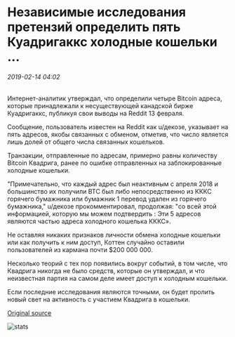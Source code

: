 # Независимые исследования претензий определить пять Куадригаккс холодные кошельки ...

###### 2019-02-14 04:02

Интернет-аналитик утверждал, что определили четыре Bitcoin адреса, которые принадлежали к несуществующей канадской бирже Куадригаккс, публикуя свои выводы на Reddit 13 февраля.

Сообщение, пользователь известен на Reddit как u/декозе, указывает на пять адресов, якобы связанных с обменом, отметив, что число является лишь долей от общего числа связанных кошельков.

Транзакции, отправленные по адресам, примерно равны количеству Bitcoin Квадрига, ранее по ошибке отправленных на заблокированные холодные кошельки.

"Примечательно, что каждый адрес был неактивным с апреля 2018 и большинство их получили BTC был либо непосредственно из КККС горячего бумажника или бумажник 1 перевод удален из горячего бумажника," u/декозе прокомментировал, продолжая: "со всей этой информацией, которую мы можем подтвердить : Эти 5 адресов являются частью адреса холодного кошелька КККС».

Не оставляя никаких признаков личности обмена холодные кошельки или как получить к ним доступ, Коттен случайно оставили пользователей из кармана почти $200 000 000.

Несколько теорий с тех пор появились вокруг событий, в том числе, что Квадрига никогда не было средств, которые он утверждал, и что неизвестная партия на самом деле имеет доступ к холодным кошельки.

Если последние исследования являются точными, он будет пролить новый свет на активность с участием Квадрига в кошельки.

[Original source](https://cointelegraph.com/news/independent-research-claims-to-identify-five-quadrigacx-cold-wallets)

![stats](https://c.statcounter.com/11760860/0/a89fa40b/1/ "stats")